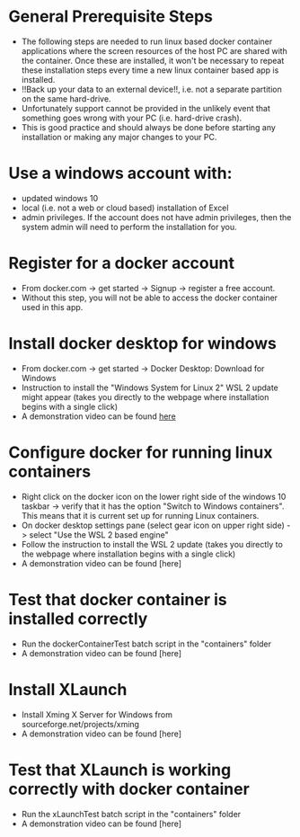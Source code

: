# General Prerequisite Steps
- The following steps are needed to run linux based docker container applications where the screen resources of the host PC are shared with the container. Once these are installed, it won't be necessary to repeat these installation steps every time a new linux container based app is installed.
- !!Back up your data to an external device!!, i.e. not a separate partition on the same hard-drive.
- Unfortunately support cannot be provided in the unlikely event that something goes wrong with your PC (i.e. hard-drive crash).
- This is good practice and should always be done before starting any installation or making any major changes to your PC.

# Use a windows account with:
- updated windows 10
- local (i.e. not a web or cloud based) installation of Excel
- admin privileges. If the account does not have admin privileges, then the system admin will need to perform the installation for you.

# Register for a docker account
- From docker.com -> get started -> Signup -> register a free account.
- Without this step, you will not be able to access the docker container used in this app.

# Install docker desktop for windows
- From docker.com -> get started -> Docker Desktop: Download for Windows
- Instruction to install the "Windows System for Linux 2" WSL 2 update might appear (takes you directly to the webpage where installation begins with a single click)
- A demonstration video can be found [here](https://vimeo.com/538355816)

# Configure docker for running linux containers
- Right click on the docker icon on the lower right side of the windows 10 taskbar -> verify that it has the option "Switch to Windows containers". This means that it is current set up for running Linux containers.
- On docker desktop settings pane (select gear icon on upper right side) -> select "Use the WSL 2 based engine"
- Follow the instruction to install the WSL 2 update (takes you directly to the webpage where installation begins with a single click)
- A demonstration video can be found [here]

# Test that docker container is installed correctly
- Run the dockerContainerTest batch script in the "containers" folder
- A demonstration video can be found [here]

# Install XLaunch
- Install Xming X Server for Windows from sourceforge.net/projects/xming
- A demonstration video can be found [here]

# Test that XLaunch is working correctly with docker container
- Run the xLaunchTest batch script in the "containers" folder
- A demonstration video can be found [here]
